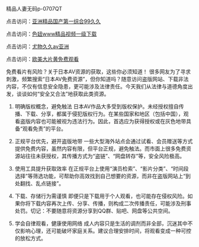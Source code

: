 精品人妻无码p-0707QT

点击访问：<a href="https://gda-c7m.pages.dev/">亚洲精品国产第一综合99久久</a>

点击访问：<a href="https://tfda.pages.dev/">色妞www精品视频一级下载</a>

点击访问：<a href="https://bsdf-5f5.pages.dev/">尤物久久av亚洲</a>

点击访问：<a href="https://cfad.pages.dev/">欧美大片黄免费观看</a>


免费看片有风险？关于日本AV资源的获取，这些你必须知道！
很多网友为了寻求刺激，频繁搜索“日本AV免费资源”，但你知道吗？随意访问盗版网站、下载非法内容，不仅有信息安全隐患，更可能涉及法律责任。今天我们从法律与道德角度出发，谈谈如何“安全又合法”地获取此类资源。

1. 明确版权概念，避免触法
日本AV作品大多受到版权保护。未经授权擅自传播、下载、分享，都属于侵犯版权行为。在某些国家和地区（包括中国），观看盗版内容也可能被视为违法行为。因此，首选应为获得授权或在灰色地带具备“观看免责”的平台。

2. 正规平台优先，避开盗版地带
一些大型海外站点会通过试看、会员赠送等方式提供免费内容，虽然内容有限，但平台正规，避免触法。而市面上很多免费资源站往往未获授权，其传播方式为“盗链”、“网盘转存”等，安全风险极高。

3. 使用工具提升获取效率
在正规平台上使用“演员检索”、“影片分类”、“时间段选择”等筛选功能，可帮助你高效找到自己想要的资源，而非在盗版网站上“到处翻找、乱点链接”。

4. 下载、存储行为需谨慎
即便只是下载用于个人观看，也可能存在侵权风险。如果你将下载内容再次上传、分享、传播，则构成二次传播责任，可能涉及刑事处罚。切记：不要随意将资源分享到QQ群、贴吧、网盘等公共空间。

5. 学会自律观看，健康使用网络
成人内容只是生活的调剂而非全部，沉迷其中不仅影响心理，还可能破坏家庭关系。建议合理安排时间，将观看变成一种可控的放松方式。


<span style="display:none;">[Canonical link](  https://github.com/ad070725/984561 ）</span>
